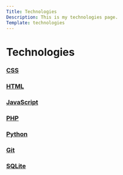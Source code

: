 ```yaml
---
Title: Technologies
Description: This is my technologies page.
Template: technologies
---
```


Technologies
==========================

<div class="box">
<h3><a href="technology/css" class="read-more">CSS</a></h3>
</div>

<div class="box medium">
<h3><a href="technology/html" class="read-more">HTML</a></h3>


</div>

<div class="box medium">
<h3><a href="technology/javascript" class="read-more">JavaScript</a></h3>

</div>

<div class="box">
<h3><a href="technology/php" class="read-more">PHP</a></h3>
</div>

<div class="box">
<h3><a href="technology/python" class="read-more">Python</a></h3>
</div>

<div class="box medium">
<h3><a href="technology/git" class="read-more">Git</a></h3>
</div>

<div class="box wide">
<h3><a href="technology/sqlite" class="read-more">SQLite</a></h3>
</div>

